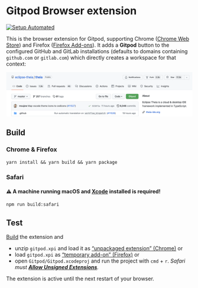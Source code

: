 # Gitpod Browser extension
[![Setup Automated](https://img.shields.io/badge/setup-automated-blue?logo=gitpod)](https://gitpod.io/#https://github.com/gitpod-io/browser-extension)

This is the browser extension for Gitpod, supporting Chrome ([Chrome Web Store](https://chrome.google.com/webstore/detail/dodmmooeoklaejobgleioelladacbeki/)) and Firefox ([Firefox Add-ons](https://addons.mozilla.org/firefox/addon/gitpod/)). It adds a **Gitpod** button to the configured GitHub and GitLab installations (defaults to domains containing `github.com` or `gitlab.com`) which directly creates a workspace for that context:

 ![Gitpodify](./docs/github-injected.png "Gitpodify")

## Build

### Chrome & Firefox

```
yarn install && yarn build && yarn package
```

### Safari

#### ⚠️ A machine running macOS and [Xcode](https://developer.apple.com/xcode/) installed is required!

```
npm run build:safari
```

## Test

[Build](#build) the extension and
* unzip `gitpod.xpi` and load it as [“unpackaged extension” (Chrome)](https://developer.chrome.com/extensions/getstarted) or
* load `gitpod.xpi` as [“temporary add-on” (Firefox)](https://blog.mozilla.org/addons/2015/12/23/loading-temporary-add-ons/) or
* open `Gitpod/Gitpod.xcodeproj` and run the project with `cmd` + `r`. _Safari must [**Allow Unsigned Extensions**](https://developer.apple.com/documentation/safariservices/safari_app_extensions/building_a_safari_app_extension)._

The extension is active until the next restart of your browser.
